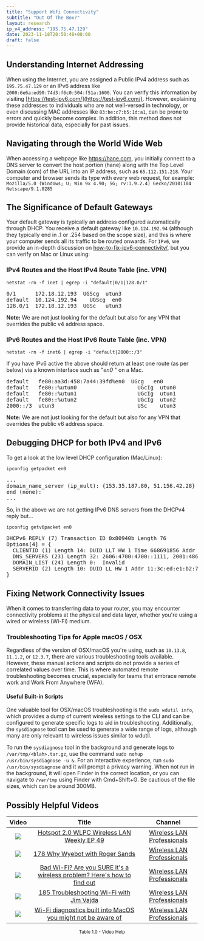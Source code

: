 ```yaml
---
title: "Support Wifi Connectivity"
subtitle: "Out Of The Box?"
layout: research
ip_v4_address: "195.75.47.129"
date: 2023-11-18T20:50:48+00:00
draft: false
---
```


## Understanding Internet Addressing

When using the Internet, you are assigned a Public IPv4 address such as ```195.75.47.129``` or an IPv6 address like ```2000:6e6a:ed90:74d3:f6c0:504:f51a:1600```. You can verify this information by visiting [https://test-ipv6.com/](https://test-ipv6.com/). However, explaining these addresses to individuals who are not well-versed in technology, or even discussing MAC addresses like ```83:be:c7:b5:1d:a1```, can be prone to errors and quickly become complex. In addition, this method does not provide historical data, especially for past issues.
## Navigating through the World Wide Web
When accessing a webpage like https://hane.com, you initially connect to a DNS server to convert the host portion (hane) along with the Top Level Domain (com) of the URL into an IP address, such as ```65.112.151.218```. Your computer and browser sends its type with every web request, for example: <br>```Mozilla/5.0 (Windows; U; Win 9x 4.90; SG; rv:1.9.2.4) Gecko/20101104 Netscape/9.1.0285```
## The Significance of Default Gateways
Your default gateway is typically an address configured automatically through DHCP. You receive a default gateway like ```10.124.192.94``` (although they typically end in .1 or .254 based on the scope size), and this is where your computer sends all its traffic to be routed onwards. For ```IPv6```, we provide an in-depth discussion on [how-to-fix-ipv6-connectivity/](/blog/how-to-fix-ipv6-connectivity/), but you can verify on Mac or Linux using: <br>
### IPv4 Routes and the Host IPv4 Route Table (inc. VPN)
```netstat -rn -f inet | egrep -i "default|0/1|128.0/1"```

<pre>
0/1      172.18.12.193  UGScg  utun3
default  10.124.192.94    UGScg  en0
128.0/1  172.18.12.193  UGSc   utun3</pre>

**Note:** We are not just looking for the default but also for any VPN that overrides the public v4 address space.

### IPv6 Routes and the Host IPv6 Route Table (inc. VPN)
```netstat -rn -f inet6 | egrep -i "default|2000::/3"```

If you have IPv6 active the above should return at least one route (as per below) via a known interface such as "_en0_ " on a Mac. 

<pre>
default   fe80:aa3d:458:7a44:39fd%en0  UGcg   en0
default   fe80::%utun0                   UGcIg  utun0
default   fe80::%utun1                   UGcIg  utun1
default   fe80::%utun2                   UGcIg  utun2
2000::/3  utun3                          USc    utun3</pre>

**Note:** We are not just looking for the default but also for any VPN that overrides the public v6 address space.
<br>

## Debugging DHCP for both IPv4 and IPv6

To get a look at the low level DHCP configuration (Mac/Linux): 

```ipconfig getpacket en0```

<pre>
...
domain_name_server (ip_mult): {153.35.187.80, 51.156.42.28}
end (none):
...</pre>

So, in the above we are not getting IPv6 DNS servers from the DHCPv4 reply but...

```ipconfig getv6packet en0```

<pre>
DHCPv6 REPLY (7) Transaction ID 0x80940b Length 76
Options[4] = {
  CLIENTID (1) Length 14: DUID LLT HW 1 Time 668691856 Addr 83:be:c7:b5:1d:a1
  DNS_SERVERS (23) Length 32: 2606:4700:4700::1111, 2001:4860:4860::8844
  DOMAIN_LIST (24) Length 0:  Invalid
  SERVERID (2) Length 10: DUID LL HW 1 Addr 11:3c:ed:e1:b2:7e
}</pre>




## Fixing Network Connectivity Issues

When it comes to transferring data to your router, you may encounter connectivity problems at the physical and data layer, whether you're using a wired or wireless (Wi-Fi) medium.
### Troubleshooting Tips for Apple macOS / OSX
Regardless of the version of OSX/macOS you're using, such as ```10.13.8```, ```11.1.2```, or ```12.3.7```, there are various troubleshooting tools available. However, these manual actions and scripts do not provide a series of correlated values over time. This is where automated remote troubleshooting becomes crucial, especially for teams that embrace remote work and Work From Anywhere (WFA).
#### Useful Built-in Scripts
One valuable tool for OSX/macOS troubleshooting is the ```sudo wdutil info```, which provides a dump of current wireless settings to the CLI and can be configured to generate specific logs to aid in troubleshooting. Additionally, the ```sysdiagnose``` tool can be used to generate a wide range of logs, although many are only relevant to wireless issues similar to wdutil.

To run the ```sysdiagnose``` tool in the background and generate logs to ```/var/tmp/<blah>.tar.gz```, use the command ```sudo nohup /usr/bin/sysdiagnose -u &```. For an interactive experience, run ```sudo /usr/bin/sysdiagnose``` and it will prompt a privacy warning. When not run in the background, it will open Finder in the correct location, or you can navigate to ```/var/tmp``` using Finder with Cmd+Shift+G. Be cautious of the file sizes, which can be around 300MB.
## Possibly Helpful Videos

<link href="/plugins/lity/css/lity.min.css" rel="stylesheet">
<script src="/plugins/lity/js/lity.min.js"></script>
<div class="table1-start"></div>

|Video | Title | Channel |
| :---: | :---: | :---: |
|<a href="https://www.youtube.com/watch?v=rjE-BEVlS-0" data-lity><img src="https://i.ytimg.com/vi/rjE-BEVlS-0/default.jpg" class="img-fluid"></a>|<a href="https://www.youtube.com/watch?v=rjE-BEVlS-0" data-lity>Hotspot 2.0   WLPC Wireless LAN Weekly EP 49</a>|<a target="_blank" href="https://www.youtube.com/channel/UCIzBSS46vcqhwmBZ7ZpY-yg" >Wireless LAN Professionals</a>|
|<a href="https://www.youtube.com/watch?v=qmt2DSkYT_k" data-lity><img src="https://i.ytimg.com/vi/qmt2DSkYT_k/default.jpg" class="img-fluid"></a>|<a href="https://www.youtube.com/watch?v=qmt2DSkYT_k" data-lity>178   Why Wyebot with Roger Sands</a>|<a target="_blank" href="https://www.youtube.com/channel/UCIzBSS46vcqhwmBZ7ZpY-yg" >Wireless LAN Professionals</a>|
|<a href="https://www.youtube.com/watch?v=1G4qihqHZJ0" data-lity><img src="https://i.ytimg.com/vi/1G4qihqHZJ0/default.jpg" class="img-fluid"></a>|<a href="https://www.youtube.com/watch?v=1G4qihqHZJ0" data-lity>Bad Wi-Fi? Are you SURE it&#39;s a wireless problem? Here&#39;s how to find out</a>|<a target="_blank" href="https://www.youtube.com/channel/UCIzBSS46vcqhwmBZ7ZpY-yg" >Wireless LAN Professionals</a>|
|<a href="https://www.youtube.com/watch?v=NL7tJm_QIKo" data-lity><img src="https://i.ytimg.com/vi/NL7tJm_QIKo/default.jpg" class="img-fluid"></a>|<a href="https://www.youtube.com/watch?v=NL7tJm_QIKo" data-lity>185   Troubleshooting Wi-Fi with Jim Vajda</a>|<a target="_blank" href="https://www.youtube.com/channel/UCIzBSS46vcqhwmBZ7ZpY-yg" >Wireless LAN Professionals</a>|
|<a href="https://www.youtube.com/watch?v=kBEcRYe9gRw" data-lity><img src="https://i.ytimg.com/vi/kBEcRYe9gRw/default.jpg" class="img-fluid"></a>|<a href="https://www.youtube.com/watch?v=kBEcRYe9gRw" data-lity>Wi-Fi diagnostics built into MacOS you might not be aware of</a>|<a target="_blank" href="https://www.youtube.com/channel/UCIzBSS46vcqhwmBZ7ZpY-yg" >Wireless LAN Professionals</a>|

<center><small>Table 1.0 - Video Help</small></center>
 <br>
<div class="table1-end"></div>
<script type="text/javascript">
(function() {
    $('div.table1-start').nextUntil('div.table1-end', 'table').addClass('table thead-dark table-striped table-responsive rounded').attr('id', 't1');
    $('#t1').find('thead').addClass('thead-dark');
})();
</script>
